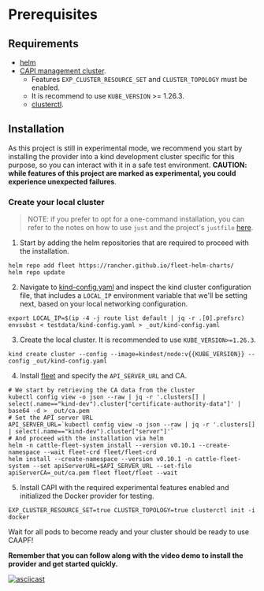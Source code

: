 # Prerequisites

## Requirements

- [helm](https://helm.sh/)
- [CAPI management cluster](https://cluster-api.sigs.k8s.io/).
    - Features `EXP_CLUSTER_RESOURCE_SET` and `CLUSTER_TOPOLOGY` must be enabled.
    - It is recommend to use `KUBE_VERSION` >= 1.26.3.
    - [clusterctl](https://cluster-api.sigs.k8s.io/user/quick-start.html?highlight=clusterctl#install-clusterctl).

## Installation

As this project is still in experimental mode, we recommend you start by installing the provider into a kind development cluster specific for this purpose, so you can interact with it in a safe test environment. **CAUTION: while features of this project are marked as experimental, you could experience unexpected failures**.

### Create your local cluster

> NOTE: if you prefer to opt for a one-command installation, you can refer to the notes on how to use `just` and the project's `justfile` [here](../developers/development.md).

1. Start by adding the helm repositories that are required to proceed with the installation.
```
helm repo add fleet https://rancher.github.io/fleet-helm-charts/
helm repo update
```
2. Navigate to [kind-config.yaml](../../../../testdata/kind-config.yaml) and inspect the kind cluster configuration file, that includes a `LOCAL_IP` environment variable that we'll be setting next, based on your local networking configuration.
```
export LOCAL_IP=$(ip -4 -j route list default | jq -r .[0].prefsrc)
envsubst < testdata/kind-config.yaml > _out/kind-config.yaml
```
3. Create the local cluster. It is recommended to use `KUBE_VERSION>=1.26.3`.
```
kind create cluster --config --image=kindest/node:v{{KUBE_VERSION}} --config _out/kind-config.yaml
```
4. Install [fleet](https://github.com/rancher/fleet) and specify the `API_SERVER_URL` and CA.
```
# We start by retrieving the CA data from the cluster
kubectl config view -o json --raw | jq -r '.clusters[] | select(.name=="kind-dev").cluster["certificate-authority-data"]' | base64 -d > _out/ca.pem
# Set the API server URL
API_SERVER_URL=`kubectl config view -o json --raw | jq -r '.clusters[] | select(.name=="kind-dev").cluster["server"]'`
# And proceed with the installation via helm
helm -n cattle-fleet-system install --version v0.10.1 --create-namespace --wait fleet-crd fleet/fleet-crd
helm install --create-namespace --version v0.10.1 -n cattle-fleet-system --set apiServerURL=$API_SERVER_URL --set-file apiServerCA=_out/ca.pem fleet fleet/fleet --wait
```
5. Install CAPI with the required experimental features enabled and initialized the Docker provider for testing.
```
EXP_CLUSTER_RESOURCE_SET=true CLUSTER_TOPOLOGY=true clusterctl init -i docker
```

Wait for all pods to become ready and your cluster should be ready to use CAAPF!

**Remember that you can follow along with the video demo to install the provider and get started quickly.**

[![asciicast](https://asciinema.org/a/659626.svg)](https://asciinema.org/a/659626)

